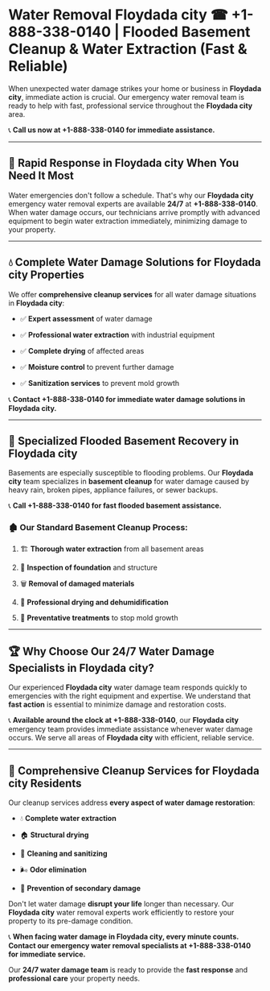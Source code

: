 # Water Removal Floydada city ☎ +1-888-338-0140 | Flooded Basement Cleanup & Water Extraction (Fast & Reliable)

When unexpected water damage strikes your home or business in **Floydada city**, immediate action is crucial. Our emergency water removal team is ready to help with fast, professional service throughout the **Floydada city** area. 

📞 **Call us now at +1-888-338-0140 for immediate assistance.**
---
## 🚀 Rapid Response in Floydada city When You Need It Most
Water emergencies don't follow a schedule. That's why our **Floydada city** emergency water removal experts are available **24/7** at **+1-888-338-0140**. When water damage occurs, our technicians arrive promptly with advanced equipment to begin water extraction immediately, minimizing damage to your property.
---
## 💧 Complete Water Damage Solutions for Floydada city Properties
We offer **comprehensive cleanup services** for all water damage situations in **Floydada city**:
- ✅ **Expert assessment** of water damage  
- ✅ **Professional water extraction** with industrial equipment  
- ✅ **Complete drying** of affected areas  
- ✅ **Moisture control** to prevent further damage  
- ✅ **Sanitization services** to prevent mold growth  
📞 **Contact +1-888-338-0140 for immediate water damage solutions in Floydada city.**
---
## 🌊 Specialized Flooded Basement Recovery in Floydada city
Basements are especially susceptible to flooding problems. Our **Floydada city** team specializes in **basement cleanup** for water damage caused by heavy rain, broken pipes, appliance failures, or sewer backups. 
📞 **Call +1-888-338-0140 for fast flooded basement assistance.**
### 🏚️ Our Standard Basement Cleanup Process:
1. 🏗️ **Thorough water extraction** from all basement areas  
2. 🔎 **Inspection of foundation** and structure  
3. 🗑️ **Removal of damaged materials**  
4. 💨 **Professional drying and dehumidification**  
5. 🚫 **Preventative treatments** to stop mold growth  
---
## 🏆 Why Choose Our 24/7 Water Damage Specialists in Floydada city?
Our experienced **Floydada city** water damage team responds quickly to emergencies with the right equipment and expertise. We understand that **fast action** is essential to minimize damage and restoration costs.
📞 **Available around the clock at +1-888-338-0140**, our **Floydada city** emergency team provides immediate assistance whenever water damage occurs. We serve all areas of **Floydada city** with efficient, reliable service.
---
## 🧹 Comprehensive Cleanup Services for Floydada city Residents
Our cleanup services address **every aspect of water damage restoration**:
- 💧 **Complete water extraction**  
- 🏠 **Structural drying**  
- 🧼 **Cleaning and sanitizing**  
- 🌬️ **Odor elimination**  
- 🚫 **Prevention of secondary damage**  
Don't let water damage **disrupt your life** longer than necessary. Our **Floydada city** water removal experts work efficiently to restore your property to its pre-damage condition.
📞 **When facing water damage in Floydada city, every minute counts. Contact our emergency water removal specialists at +1-888-338-0140 for immediate service.**
Our **24/7 water damage team** is ready to provide the **fast response** and **professional care** your property needs.
